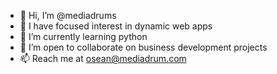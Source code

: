 - 👋 Hi, I’m @mediadrums
- 👀 I have focused interest in dynamic web apps
- 🌱 I’m currently learning python
- 💞️ I’m open to collaborate on business development projects
- 📫 Reach me at osean@mediadrum.com
  

